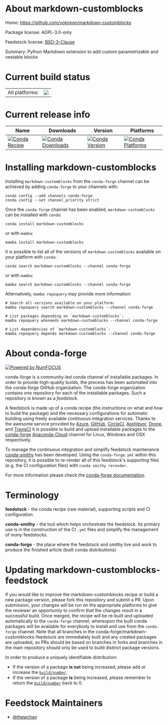 About markdown-customblocks
===========================

Home: https://github.com/vokimon/markdown-customblocks

Package license: AGPL-3.0-only

Feedstock license: [BSD-3-Clause](https://github.com/conda-forge/markdown-customblocks-feedstock/blob/main/LICENSE.txt)

Summary: Python Markdown extension to add custom parametrizable and nestable blocks

Current build status
====================


<table><tr><td>All platforms:</td>
    <td>
      <a href="https://dev.azure.com/conda-forge/feedstock-builds/_build/latest?definitionId=17460&branchName=main">
        <img src="https://dev.azure.com/conda-forge/feedstock-builds/_apis/build/status/markdown-customblocks-feedstock?branchName=main">
      </a>
    </td>
  </tr>
</table>

Current release info
====================

| Name | Downloads | Version | Platforms |
| --- | --- | --- | --- |
| [![Conda Recipe](https://img.shields.io/badge/recipe-markdown--customblocks-green.svg)](https://anaconda.org/conda-forge/markdown-customblocks) | [![Conda Downloads](https://img.shields.io/conda/dn/conda-forge/markdown-customblocks.svg)](https://anaconda.org/conda-forge/markdown-customblocks) | [![Conda Version](https://img.shields.io/conda/vn/conda-forge/markdown-customblocks.svg)](https://anaconda.org/conda-forge/markdown-customblocks) | [![Conda Platforms](https://img.shields.io/conda/pn/conda-forge/markdown-customblocks.svg)](https://anaconda.org/conda-forge/markdown-customblocks) |

Installing markdown-customblocks
================================

Installing `markdown-customblocks` from the `conda-forge` channel can be achieved by adding `conda-forge` to your channels with:

```
conda config --add channels conda-forge
conda config --set channel_priority strict
```

Once the `conda-forge` channel has been enabled, `markdown-customblocks` can be installed with `conda`:

```
conda install markdown-customblocks
```

or with `mamba`:

```
mamba install markdown-customblocks
```

It is possible to list all of the versions of `markdown-customblocks` available on your platform with `conda`:

```
conda search markdown-customblocks --channel conda-forge
```

or with `mamba`:

```
mamba search markdown-customblocks --channel conda-forge
```

Alternatively, `mamba repoquery` may provide more information:

```
# Search all versions available on your platform:
mamba repoquery search markdown-customblocks --channel conda-forge

# List packages depending on `markdown-customblocks`:
mamba repoquery whoneeds markdown-customblocks --channel conda-forge

# List dependencies of `markdown-customblocks`:
mamba repoquery depends markdown-customblocks --channel conda-forge
```


About conda-forge
=================

[![Powered by
NumFOCUS](https://img.shields.io/badge/powered%20by-NumFOCUS-orange.svg?style=flat&colorA=E1523D&colorB=007D8A)](https://numfocus.org)

conda-forge is a community-led conda channel of installable packages.
In order to provide high-quality builds, the process has been automated into the
conda-forge GitHub organization. The conda-forge organization contains one repository
for each of the installable packages. Such a repository is known as a *feedstock*.

A feedstock is made up of a conda recipe (the instructions on what and how to build
the package) and the necessary configurations for automatic building using freely
available continuous integration services. Thanks to the awesome service provided by
[Azure](https://azure.microsoft.com/en-us/services/devops/), [GitHub](https://github.com/),
[CircleCI](https://circleci.com/), [AppVeyor](https://www.appveyor.com/),
[Drone](https://cloud.drone.io/welcome), and [TravisCI](https://travis-ci.com/)
it is possible to build and upload installable packages to the
[conda-forge](https://anaconda.org/conda-forge) [Anaconda-Cloud](https://anaconda.org/)
channel for Linux, Windows and OSX respectively.

To manage the continuous integration and simplify feedstock maintenance
[conda-smithy](https://github.com/conda-forge/conda-smithy) has been developed.
Using the ``conda-forge.yml`` within this repository, it is possible to re-render all of
this feedstock's supporting files (e.g. the CI configuration files) with ``conda smithy rerender``.

For more information please check the [conda-forge documentation](https://conda-forge.org/docs/).

Terminology
===========

**feedstock** - the conda recipe (raw material), supporting scripts and CI configuration.

**conda-smithy** - the tool which helps orchestrate the feedstock.
                   Its primary use is in the construction of the CI ``.yml`` files
                   and simplify the management of *many* feedstocks.

**conda-forge** - the place where the feedstock and smithy live and work to
                  produce the finished article (built conda distributions)


Updating markdown-customblocks-feedstock
========================================

If you would like to improve the markdown-customblocks recipe or build a new
package version, please fork this repository and submit a PR. Upon submission,
your changes will be run on the appropriate platforms to give the reviewer an
opportunity to confirm that the changes result in a successful build. Once
merged, the recipe will be re-built and uploaded automatically to the
`conda-forge` channel, whereupon the built conda packages will be available for
everybody to install and use from the `conda-forge` channel.
Note that all branches in the conda-forge/markdown-customblocks-feedstock are
immediately built and any created packages are uploaded, so PRs should be based
on branches in forks and branches in the main repository should only be used to
build distinct package versions.

In order to produce a uniquely identifiable distribution:
 * If the version of a package **is not** being increased, please add or increase
   the [``build/number``](https://docs.conda.io/projects/conda-build/en/latest/resources/define-metadata.html#build-number-and-string).
 * If the version of a package **is** being increased, please remember to return
   the [``build/number``](https://docs.conda.io/projects/conda-build/en/latest/resources/define-metadata.html#build-number-and-string)
   back to 0.

Feedstock Maintainers
=====================

* [@thewchan](https://github.com/thewchan/)

